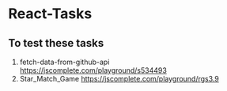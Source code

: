 # React-Tasks

## To test these tasks
1) fetch-data-from-github-api https://jscomplete.com/playground/s534493
2) Star_Match_Game https://jscomplete.com/playground/rgs3.9
